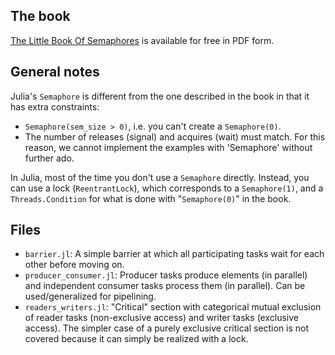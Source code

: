 ## The book

[The Little Book Of Semaphores](https://greenteapress.com/wp/semaphores/) is available for free in PDF form.

## General notes

Julia's `Semaphore` is different from the one described in the book in that it has extra constraints:
- `Semaphore(sem_size > 0)`, i.e. you can't create a `Semaphore(0)`.
- The number of releases (signal) and acquires (wait) must match.
For this reason, we cannot implement the examples with 'Semaphore' without further ado.

In Julia, most of the time you don't use a `Semaphore` directly. Instead, you can use a lock (`ReentrantLock`), which corresponds to a `Semaphore(1)`, and a `Threads.Condition` for what is done with "`Semaphore(0)`" in the book.

## Files

- `barrier.jl`: A simple barrier at which all participating tasks wait for each other before moving on.
- `producer_consumer.jl`: Producer tasks produce elements (in parallel) and independent consumer tasks process them (in parallel). Can be used/generalized for pipelining.
- `readers_writers.jl`: "Critical" section with categorical mutual exclusion of reader tasks (non-exclusive access) and writer tasks (exclusive access). The simpler case of a purely exclusive critical section is not covered because it can simply be realized with a lock.
